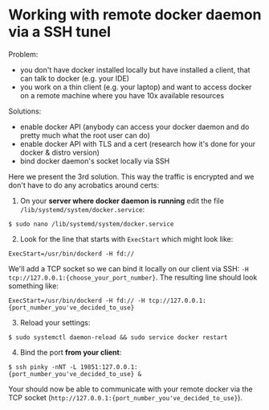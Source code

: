 # Working with remote docker daemon via a SSH tunel

Problem:
* you don't have docker installed locally but have installed a client, that can talk to docker (e.g. your IDE)
* you work on a thin client (e.g. your laptop) and want to access docker on a remote machine where you have 10x available resources

Solutions:
* enable docker API (anybody can access your docker daemon and do pretty much what the root user can do)
* enable docker API with TLS and a cert (research how it's done for your docker & distro version)
* bind docker daemon's socket locally via SSH

Here we present the 3rd solution. This way the traffic is encrypted and we don't have to do any acrobatics around certs:

1. On your **server where docker daemon is running** edit the file `/lib/systemd/system/docker.service`:

`$ sudo nano /lib/systemd/system/docker.service`

2. Look for the line that starts with `ExecStart` which might look like:

`ExecStart=/usr/bin/dockerd -H fd://`

We'll add a TCP socket so we can bind it locally on our client via SSH:
`-H tcp://127.0.0.1:{choose_your_port_number}`. The resulting line should look something like:

`ExecStart=/usr/bin/dockerd -H fd:// -H tcp://127.0.0.1:{port_number_you've_decided_to_use}`

3. Reload your settings:

`$ sudo systemctl daemon-reload && sudo service docker restart`

4. Bind the port **from your client**:

`$ ssh pinky -nNT -L 19851:127.0.0.1:{port_number_you've_decided_to_use} &`

Your should now be able to communicate with your remote docker via the TCP socket
(`http://127.0.0.1:{port_number_you've_decided_to_use}`). 

